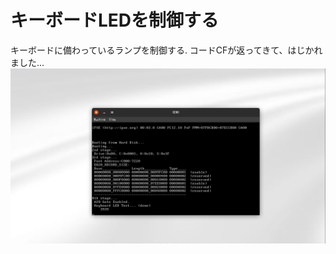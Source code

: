 # キーボードLEDを制御する
キーボードに備わっているランプを制御する.
コードCFが返ってきて、はじかれました...
![lamp](../../images/14_keyboard_led.png)
